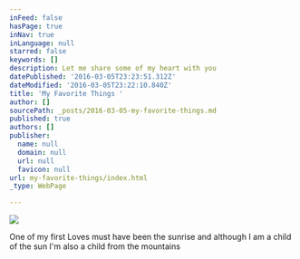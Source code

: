 ```yaml
---
inFeed: false
hasPage: true
inNav: true
inLanguage: null
starred: false
keywords: []
description: Let me share some of my heart with you
datePublished: '2016-03-05T23:23:51.312Z'
dateModified: '2016-03-05T23:22:10.840Z'
title: 'My Favorite Things '
author: []
sourcePath: _posts/2016-03-05-my-favorite-things.md
published: true
authors: []
publisher:
  name: null
  domain: null
  url: null
  favicon: null
url: my-favorite-things/index.html
_type: WebPage

---
```

![](https://the-grid-user-content.s3-us-west-2.amazonaws.com/6a1465a5-205a-4cb7-96e7-4741f261c019.jpg)

One of my first Loves must have been the sunrise and although I am a child of the sun I'm also a child from the mountains